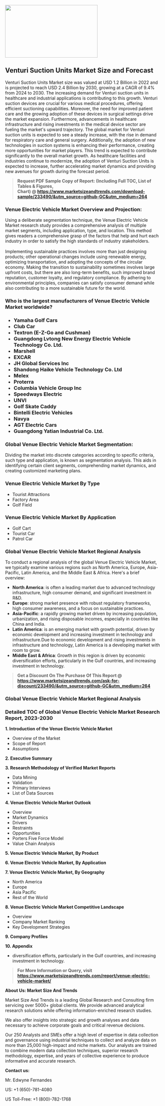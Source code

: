 <p><img class="alignnone size-medium wp-image-20088" src="https://ffe5etoiles.com/wp-content/uploads/2024/12/MST1-300x171.png" alt="" width="300" height="171" /></p><h2>Venturi Suction Units Market Size and Forecast</h2><p>Venturi Suction Units Market size was valued at USD 1.2 Billion in 2022 and is projected to reach USD 2.4 Billion by 2030, growing at a CAGR of 9.4% from 2024 to 2030. The increasing demand for Venturi suction units in healthcare and industrial applications is contributing to this growth. Venturi suction devices are crucial for various medical procedures, offering efficient suctioning capabilities. Moreover, the need for improved patient care and the growing adoption of these devices in surgical settings drive the market expansion. Furthermore, advancements in healthcare infrastructure and rising investments in the medical device sector are fueling the market's upward trajectory. The global market for Venturi suction units is expected to see a steady increase, with the rise in demand for respiratory care and general surgery. Additionally, the adoption of new technologies in suction systems is enhancing their performance, creating more opportunities for market players. This trend is expected to contribute significantly to the overall market growth. As healthcare facilities and industries continue to modernize, the adoption of Venturi Suction Units is expected to increase, further accelerating market dynamics and providing new avenues for growth during the forecast period.</p></p><blockquote id="" class=""><strong>Request PDF Sample Copy of Report: (Including Full TOC, List of Tables &amp; Figures, Chart)&nbsp;@&nbsp;<strong><a href="https://www.marketsizeandtrends.com/download-sample/233490/&utm_source=github-GC&utm_medium=264" target="_blank">https://www.marketsizeandtrends.com/download-sample/233490/&utm_source=github-GC&utm_medium=264</a></strong></strong></blockquote><h3 id="" class="">Venue Electric Vehicle Market&nbsp;Overview and Projection:</h3><p id="" class="">Using a deliberate segmentation technique, the Venue Electric Vehicle Market research study provides a comprehensive analysis of multiple market segments, including application, type, and location. This method gives readers a comprehensive grasp of the factors that help and hurt each industry in order to satisfy the high standards of industry stakeholders. <br /> <br />Implementing sustainable practices involves more than just designing products; other operational changes include using renewable energy, optimizing transportation, and adopting the concepts of the circular economy. Making the transition to sustainability sometimes involves large upfront costs, but there are also long-term benefits, such improved brand reputation, customer loyalty, and regulatory compliance. By adhering to environmental principles, companies can satisfy consumer demand while also contributing to a more sustainable future for the world.</p><h3 id="" class="">Who is the largest manufacturers of&nbsp;Venue Electric Vehicle Market worldwide?</h3><h3 class=""><p><ul><li>Yamaha Golf Cars </li><li> Club Car </li><li> Textron (E-Z-Go and Cushman) </li><li> Guangdong Lvtong New Energy Electric Vehicle Technology Co. Ltd. </li><li> Marshell </li><li> EXCAR </li><li> JH Global Services Inc </li><li> Shandong Haike Vehicle Technology Co. Ltd </li><li> Melex </li><li> Proterra </li><li> Columbia Vehicle Group Inc </li><li> Speedways Electric </li><li> UNVI </li><li> Golf Skate Caddy </li><li> Bintelli Electric Vehicles </li><li> Navya </li><li> AGT Electric Cars </li><li> Guangdong Yatian Industrial Co. Ltd.</li></ul></p></h3><h3 id="" class="">Global&nbsp;Venue Electric Vehicle Market Segmentation:</h3><p id="" class="">Dividing the market into discrete categories according to specific criteria, such type and application, is known as segmentation analysis. This aids in identifying certain client segments, comprehending market dynamics, and creating customized marketing plans.</p><h3 id="" class="">Venue Electric Vehicle Market&nbsp;By Type</h3><p><p><ul><li>Tourist Attractions </li><li> Factory Area </li><li> Golf Field</p></li></ul></p></p><h3 id="" class="">Venue Electric Vehicle Market&nbsp;By Application</h3><p class=""><p><ul><li>Golf Cart </li><li> Tourist Car </li><li> Patrol Car</li></ul></p></p><h3 id="" class="">Global Venue Electric Vehicle Market Regional Analysis</h3><p id="" class="">To conduct a regional analysis of the global Venue Electric Vehicle Market, we typically examine various regions such as North America, Europe, Asia-Pacific, Latin America, and the Middle East &amp; Africa. Here's a brief overview:</p><ul><li><strong>North America</strong>: is often a leading market due to advanced technology infrastructure, high consumer demand, and significant investment in R&amp;D.</li><li><strong>Europe</strong>: strong market presence with robust regulatory frameworks, high consumer awareness, and a focus on sustainable practices.</li><li><strong>Asia-Pacific</strong>: a rapidly growing market driven by increasing population, urbanization, and rising disposable incomes, especially in countries like China and India.</li><li><strong>Latin America</strong>: is an emerging market with growth potential, driven by economic development and increasing investment in technology and infrastructure.Due to economic development and rising investments in infrastructure and technology, Latin America is a developing market with room to grow.</li><li><strong>Middle East &amp; Africa</strong>: Growth in this region is driven by economic diversification efforts, particularly in the Gulf countries, and increasing investment in technology.</li></ul><blockquote id="" class=""><strong>Get a Discount On The Purchase Of This Report @ <strong><a href="https://www.marketsizeandtrends.com/ask-for-discount/233490/&utm_source=github-GC&utm_medium=264" target="_blank">https://www.marketsizeandtrends.com/ask-for-discount/233490/&utm_source=github-GC&utm_medium=264</a></strong></strong></blockquote><h3 id="" class="">Global Venue Electric Vehicle Market Regional Analysis</h3><h3 id="" class="">Detailed TOC of Global Venue Electric Vehicle Market Research Report, 2023-2030</h3><p id="" class=""><strong>1. Introduction of the Venue Electric Vehicle Market</strong></p><ul><li>Overview of the Market</li><li>Scope of Report</li><li>Assumptions</li></ul><p id="" class=""><strong>2. Executive Summary</strong></p><p id="" class=""><strong>3. Research Methodology of Verified Market Reports</strong></p><ul><li>Data Mining</li><li>Validation</li><li>Primary Interviews</li><li>List of Data Sources</li></ul><p id="" class=""><strong>4. Venue Electric Vehicle Market Outlook</strong></p><ul><li>Overview</li><li>Market Dynamics</li><li>Drivers</li><li>Restraints</li><li>Opportunities</li><li>Porters Five Force Model</li><li>Value Chain Analysis</li></ul><p id="" class=""><strong>5. Venue Electric Vehicle Market, By Product</strong></p><p id="" class=""><strong>6. Venue Electric Vehicle Market, By Application</strong></p><p id="" class=""><strong>7. Venue Electric Vehicle Market, By Geography</strong></p><ul><li>North America</li><li>Europe</li><li>Asia Pacific</li><li>Rest of the World</li></ul><p id="" class=""><strong>8. Venue Electric Vehicle Market Competitive Landscape</strong></p><ul><li>Overview</li><li>Company Market Ranking</li><li>Key Development Strategies</li></ul><p id="" class=""><strong>9. Company Profiles</strong></p><p id="" class=""><strong>10. Appendix</strong></p><ul><li>diversification efforts, particularly in the Gulf countries, and increasing investment in technology.</li></ul><blockquote id="" class=""><strong>For More Information or Query, visit <strong><strong><a href="https://www.marketsizeandtrends.com/report/venue-electric-vehicle-market/" target="_blank">https://www.marketsizeandtrends.com/report/venue-electric-vehicle-market/</a></strong></strong></strong></blockquote><p id="" class=""><strong>About Us: Market Size And Trends</strong></p><p id="" class="">Market Size And Trends is a leading Global Research and Consulting firm servicing over 5000+ global clients. We provide advanced analytical research solutions while offering information-enriched research studies.</p><p id="" class="">We also offer insights into strategic and growth analyses and data necessary to achieve corporate goals and critical revenue decisions.</p><p id="" class="">Our 250 Analysts and SMEs offer a high level of expertise in data collection and governance using industrial techniques to collect and analyze data on more than 25,000 high-impact and niche markets. Our analysts are trained to combine modern data collection techniques, superior research methodology, expertise, and years of collective experience to produce informative and accurate research.</p><p id="" class=""><strong>Contact us:</strong></p><p id="" class="">Mr. Edwyne Fernandes</p><p id="" class="">US: +1 (650)-781-4080</p><p id="" class="">US Toll-Free: +1 (800)-782-1768</p>
